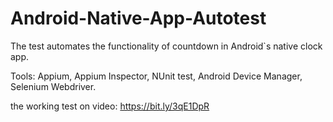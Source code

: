 # Android-Native-App-Autotest

The test automates the functionality of countdown in Android`s native clock app.

Tools: Appium, Appium Inspector, NUnit test, Android Device Manager, Selenium Webdriver.

the working test on video: https://bit.ly/3qE1DpR
